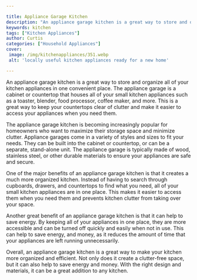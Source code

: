 ```yaml
---

title: Appliance Garage Kitchen
description: "An appliance garage kitchen is a great way to store and organize all of your kitchen appliances in one convenient place. The appli...get the full scoop"
keywords: kitchen
tags: ["Kitchen Appliances"]
author: Curtis
categories: ["Household Appliances"]
cover: 
 image: /img/kitchenappliances/351.webp
 alt: 'locally useful kitchen appliances ready for a new home'

---
```


An appliance garage kitchen is a great way to store and organize all of your kitchen appliances in one convenient place. The appliance garage is a cabinet or countertop that houses all of your small kitchen appliances such as a toaster, blender, food processor, coffee maker, and more. This is a great way to keep your countertops clear of clutter and make it easier to access your appliances when you need them.

The appliance garage kitchen is becoming increasingly popular for homeowners who want to maximize their storage space and minimize clutter. Appliance garages come in a variety of styles and sizes to fit your needs. They can be built into the cabinet or countertop, or can be a separate, stand-alone unit. The appliance garage is typically made of wood, stainless steel, or other durable materials to ensure your appliances are safe and secure.

One of the major benefits of an appliance garage kitchen is that it creates a much more organized kitchen. Instead of having to search through cupboards, drawers, and countertops to find what you need, all of your small kitchen appliances are in one place. This makes it easier to access them when you need them and prevents kitchen clutter from taking over your space.

Another great benefit of an appliance garage kitchen is that it can help to save energy. By keeping all of your appliances in one place, they are more accessible and can be turned off quickly and easily when not in use. This can help to save energy, and money, as it reduces the amount of time that your appliances are left running unnecessarily.

Overall, an appliance garage kitchen is a great way to make your kitchen more organized and efficient. Not only does it create a clutter-free space, but it can also help to save energy and money. With the right design and materials, it can be a great addition to any kitchen.
